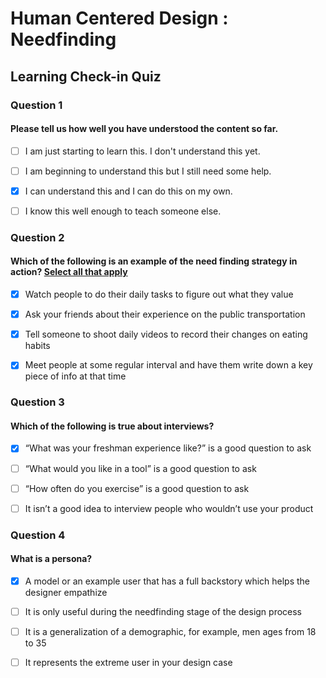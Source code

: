 # Human Centered Design : Needfinding

## **Learning Check-in** Quiz

### Question 1

#### Please tell us how well you have understood the content so far.

- [ ] I am just starting to learn this. I don't understand this yet.

- [ ] I am beginning to understand this but I still need some help.

- [x] I can understand this and I can do this on my own.

- [ ] I know this well enough to teach someone else.

### Question 2

#### Which of the following is an example of the need finding strategy in action? <u>Select all that apply</u>

- [x] Watch people to do their daily tasks to figure out what they value

- [x] Ask your friends about their experience on the public transportation

- [x] Tell someone to shoot daily videos to record their changes on eating habits

- [x] Meet people at some regular interval and have them write down a key piece of info at that time

### Question 3

#### Which of the following is true about interviews?

- [x] “What was your freshman experience like?” is a good question to ask 

- [ ] “What would you like in a tool” is a good question to ask

- [ ] “How often do you exercise” is a good question to ask

- [ ] It isn’t a good idea to interview people who wouldn’t use your product 

### Question 4

#### What is a persona?

- [x] A model or an example user that has a full backstory which helps the designer empathize

- [ ] It is only useful during the needfinding stage of the design process

- [ ] It is a generalization of a demographic, for example, men ages from 18 to 35

- [ ] It represents the extreme user in your design case
